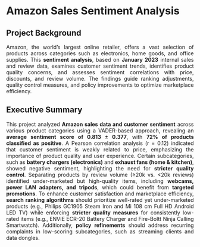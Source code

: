 # Amazon Sales Sentiment Analysis

## Project Background

<p align="justify"> 
Amazon, the world’s largest online retailer, offers a vast selection of products across categories such as electronics, home goods, and office supplies. This <strong>sentiment analysis</strong>, based on <strong>January 2023</strong> internal sales and review data, examines customer sentiment trends, identifies product quality concerns, and assesses sentiment correlations with price, discounts, and review volume. The findings guide ranking adjustments, quality control measures, and policy improvements to optimize marketplace efficiency.
</p>

## Executive Summary

<p align="justify"> 
This project analyzed <strong>Amazon sales data and customer sentiment</strong> across various product categories using a VADER-based approach, revealing an <strong>average sentiment score of 0.813 ± 0.377</strong>, with <strong>72% of products classified as positive</strong>. A Pearson correlation analysis (r = 0.12) indicated that customer sentiment is weakly related to price, emphasizing the importance of product quality and user experience. Certain subcategories, such as <strong>battery chargers (electronics)</strong> and <strong>exhaust fans (home & kitchen)</strong>, showed negative sentiment, highlighting the need for <strong>stricter quality control</strong>. Separating products by review volume (≥20k vs. <20k reviews) identified under-marketed but high-quality items, including <strong>webcams, power LAN adapters, and tripods</strong>, which could benefit from <strong>targeted promotions</strong>. To enhance customer satisfaction and marketplace efficiency, <strong>search ranking algorithms</strong> should prioritize well-rated yet under-marketed products (e.g., Philips GC1905 Steam Iron and Mi 108 cm Full HD Android LED TV) while enforcing <strong>stricter quality measures</strong> for consistently low-rated items (e.g., ENVIE ECR-20 Battery Charger and Fire-Boltt Ninja Calling Smartwatch). Additionally, <strong>policy refinements</strong> should address recurring complaints in low-scoring subcategories, such as streaming clients and data dongles.
</p>
